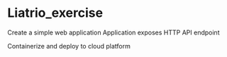 # Liatrio_exercise

Create a simple web application
	Application exposes HTTP API endpoint

Containerize and deploy to cloud platform

